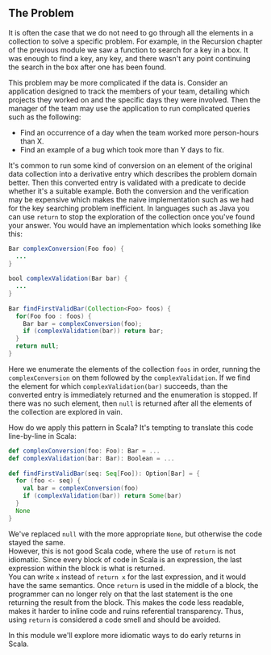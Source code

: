 ## The Problem 

It is often the case that we do not need to go through all the elements in a collection to solve a specific problem. 
For example, in the Recursion chapter of the previous module we saw a function to search for a key in a box. 
It was enough to find a key, any key, and there wasn't any point continuing the search in the box after one has been found.

This problem may be more complicated if the data is.
Consider an application designed to track the members of your team, detailing which projects they worked on and the 
specific days they were involved.
Then the manager of the team may use the application to run complicated queries such as the following:
  * Find an occurrence of a day when the team worked more person-hours than X.
  * Find an example of a bug which took more than Y days to fix.

It's common to run some kind of conversion on an element of the original data collection into a derivative entry which 
describes the problem domain better. 
Then this converted entry is validated with a predicate to decide whether it's a suitable example.
Both the conversion and the verification may be expensive which makes the naive implementation such as we had for the
key searching problem inefficient. 
In languages such as Java you can use `return` to stop the exploration of the collection once you've found your answer.
You would have an implementation which looks something like this: 

```java
Bar complexConversion(Foo foo) {
  ...
}
 
bool complexValidation(Bar bar) {
  ...
}
 
Bar findFirstValidBar(Collection<Foo> foos) {
  for(Foo foo : foos) {
    Bar bar = complexConversion(foo);
    if (complexValidation(bar)) return bar;
  }
  return null;
}
```

Here we enumerate the elements of the collection `foos` in order, running the `complexConversion` on them followed by 
the `complexValidation`. 
If we find the element for which `complexValidation(bar)` succeeds, than the converted entry is immediately returned 
and the enumeration is stopped. 
If there was no such element, then `null` is returned after all the elements of the collection are explored in vain.

How do we apply this pattern in Scala?
It's tempting to translate this code line-by-line in Scala: 

```scala 3
def complexConversion(foo: Foo): Bar = ...
def complexValidation(bar: Bar): Boolean = ...
 
def findFirstValidBar(seq: Seq[Foo]): Option[Bar] = {
  for (foo <- seq) {
    val bar = complexConversion(foo)
    if (complexValidation(bar)) return Some(bar)
  }
  None
}
```

We've replaced `null` with the more appropriate `None`, but otherwise the code stayed the same.  
However, this is not good Scala code, where the use of `return` is not idiomatic.
Since every block of code in Scala is an expression, the last expression within the block is what is returned.   
You can write `x` instead of `return x` for the last expression, and it would have the same semantics.
Once `return` is used in the middle of a block, the programmer can no longer rely on that the last statement is the one 
returning the result from the block.
This makes the code less readable, makes it harder to inline code and ruins referential transparency. 
Thus, using `return` is considered a code smell and should be avoided. 

In this module we'll explore more idiomatic ways to do early returns in Scala. 








